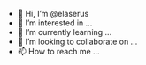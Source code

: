 - 👋 Hi, I’m @elaserus
- 👀 I’m interested in ...
- 🌱 I’m currently learning ...
- 💞️ I’m looking to collaborate on ...
- 📫 How to reach me ...

<!---
elaserus/elaserus is a ✨ special ✨ repository because its `README.md` (this file) appears on your GitHub profile.
You can click the Preview link to take a look at your changes.
--->
